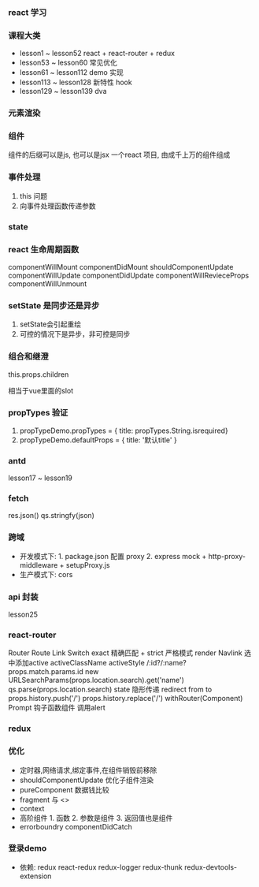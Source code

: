 ### react 学习

### 课程大类
* lesson1 ~ lesson52 react + react-router + redux
* lesson53 ~ lesson60 常见优化
* lesson61 ~ lesson112 demo 实现
* lesson113 ~ lesson128 新特性 hook
* lesson129 ~ lesson139 dva

### 元素渲染
### 组件
组件的后缀可以是js, 也可以是jsx
一个react 项目, 由成千上万的组件组成

### 事件处理
1. this 问题
2. 向事件处理函数传递参数

### state

### react 生命周期函数
componentWillMount
componentDidMount
shouldComponentUpdate
componentWillUpdate
componentDidUpdate
componentWillRevieceProps
componentWillUnmount

### setState 是同步还是异步
1. setState会引起重绘
2. 可控的情况下是异步，非可控是同步

### 组合和继澄
this.props.children
<compose><div>相当于vue里面的slot</div></compose>

### propTypes 验证
1. propTypeDemo.propTypes = { title: propTypes.String.isrequired}
1. propTypeDemo.defaultProps = { title: '默认title' }

### antd
lesson17 ~ lesson19

### fetch 
res.json()
qs.stringfy(json)

### 跨域
* 开发模式下: 1. package.json 配置 proxy  2. express mock + http-proxy-middleware + setupProxy.js
* 生产模式下: cors

### api 封装
lesson25

### react-router
Router
Route
Link
Switch
exact 精确匹配 + strict 严格模式
render
Navlink 选中添加active activeClassName activeStyle
/:id?/:name? props.match.params.id
new URLSearchParams(props.location.search).get('name') qs.parse(props.location.search)
state 隐形传递
redirect from to
props.history.push('/')
props.history.replace('/')
withRouter(Component)
Prompt 钩子函数组件 调用alert

### redux

### 优化
* 定时器,网络请求,绑定事件,在组件销毁前移除
* shouldComponentUpdate 优化子组件渲染
* pureComponent 数据钱比较
* fragment 与 <>
* context
* 高阶组件 1. 函数 2. 参数是组件 3. 返回值也是组件
* errorboundry  componentDidCatch

### 登录demo
* 依赖: redux react-redux redux-logger redux-thunk redux-devtools-extension
